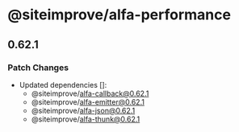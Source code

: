 # @siteimprove/alfa-performance

## 0.62.1

### Patch Changes

- Updated dependencies []:
  - @siteimprove/alfa-callback@0.62.1
  - @siteimprove/alfa-emitter@0.62.1
  - @siteimprove/alfa-json@0.62.1
  - @siteimprove/alfa-thunk@0.62.1
